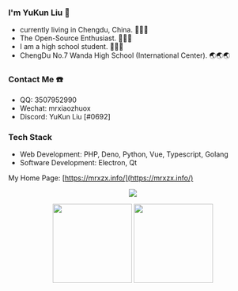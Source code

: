### I'm YuKun Liu 🥇

* currently living in Chengdu, China. 🌱🌱🌱
* The Open-Source Enthusiast. 🚀🚀🚀
* I am a high school student. 💯💯💯
* ChengDu No.7 Wanda High School (International Center). 🌏🌏🌏

### Contact Me ☎️

- QQ: 3507952990
- Wechat: mrxiaozhuox
- Discord: YuKun Liu [#0692]

### Tech Stack

- Web Development: PHP, Deno, Python, Vue, Typescript, Golang
- Software Development: Electron, Qt

My Home Page: [https://mrxzx.info/](https://mrxzx.info/)



<p align="center">
<img src="https://www.codewars.com/users/mrxiaozhuox/badges/large"/>
</p>
<p align="center">
  <img height="160" src="https://github-readme-stats.vercel.app/api/top-langs/?username=mrxiaozhuox&theme=prussian&hide=html,css,dockerfile,shell,ejs,stylus,javascript&count_private=true&show_icons=true&hide_border=true&layout=compact"/>
  <img height="160" src="https://github-readme-stats.vercel.app/api?username=mrxiaozhuox&count_private=true&show_icons=true&theme=prussian&include_all_commits=true&hide_border=true"/>
</p>
